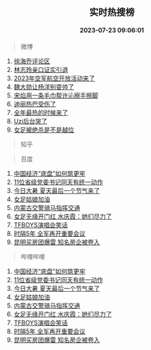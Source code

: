 <div align="center"><h2>实时热搜榜</h2><h4>2023-07-23 09:06:01</h4></div>

> 微博  

1. [徐海乔评论区](https://s.weibo.com/weibo?q=%E5%BE%90%E6%B5%B7%E4%B9%94%E8%AF%84%E8%AE%BA%E5%8C%BA&t=31&band_rank=1&Refer=top)<br />
2. [林志玲亲口证实引退](https://s.weibo.com/weibo?q=%23%E6%9E%97%E5%BF%97%E7%8E%B2%E4%BA%B2%E5%8F%A3%E8%AF%81%E5%AE%9E%E5%BC%95%E9%80%80%23&t=31&band_rank=2&Refer=top)<br />
3. [2023年空军航空开放活动来了](https://s.weibo.com/weibo?q=%232023%E5%B9%B4%E7%A9%BA%E5%86%9B%E8%88%AA%E7%A9%BA%E5%BC%80%E6%94%BE%E6%B4%BB%E5%8A%A8%E6%9D%A5%E4%BA%86%23&t=31&band_rank=3&Refer=top)<br />
4. [魏大勋让杨洋别耍帅了](https://s.weibo.com/weibo?q=%23%E9%AD%8F%E5%A4%A7%E5%8B%8B%E8%AE%A9%E6%9D%A8%E6%B4%8B%E5%88%AB%E8%80%8D%E5%B8%85%E4%BA%86%23&t=31&band_rank=4&Refer=top)<br />
5. [宋焰用一条毛巾帮许沁擦手擦脚](https://s.weibo.com/weibo?q=%23%E5%AE%8B%E7%84%B0%E7%94%A8%E4%B8%80%E6%9D%A1%E6%AF%9B%E5%B7%BE%E5%B8%AE%E8%AE%B8%E6%B2%81%E6%93%A6%E6%89%8B%E6%93%A6%E8%84%9A%23&t=31&band_rank=5&Refer=top)<br />
6. [迪丽热巴受伤了](https://s.weibo.com/weibo?q=%23%E8%BF%AA%E4%B8%BD%E7%83%AD%E5%B7%B4%E5%8F%97%E4%BC%A4%E4%BA%86%23&t=31&band_rank=6&Refer=top)<br />
7. [全年最热的时候来了](https://s.weibo.com/weibo?q=%23%E5%85%A8%E5%B9%B4%E6%9C%80%E7%83%AD%E7%9A%84%E6%97%B6%E5%80%99%E6%9D%A5%E4%BA%86%23&t=31&band_rank=7&Refer=top)<br />
8. [Uzi后台哭了](https://s.weibo.com/weibo?q=%23Uzi%E5%90%8E%E5%8F%B0%E5%93%AD%E4%BA%86%23&t=31&band_rank=8&Refer=top)<br />
9. [女足被绝杀是不是越位](https://s.weibo.com/weibo?q=%23%E5%A5%B3%E8%B6%B3%E8%A2%AB%E7%BB%9D%E6%9D%80%E6%98%AF%E4%B8%8D%E6%98%AF%E8%B6%8A%E4%BD%8D%23&t=31&band_rank=9&Refer=top)<br />

> 知乎  


> 百度  

1. [中国经济“底盘”如何筑更牢](https://www.baidu.com/s?wd=%E4%B8%AD%E5%9B%BD%E7%BB%8F%E6%B5%8E%E2%80%9C%E5%BA%95%E7%9B%98%E2%80%9D%E5%A6%82%E4%BD%95%E7%AD%91%E6%9B%B4%E7%89%A2&sa=fyb_news&rsv_dl=fyb_news)<br />
2. [11位省级党委书记同天有统一动作](https://www.baidu.com/s?wd=11%E4%BD%8D%E7%9C%81%E7%BA%A7%E5%85%9A%E5%A7%94%E4%B9%A6%E8%AE%B0%E5%90%8C%E5%A4%A9%E6%9C%89%E7%BB%9F%E4%B8%80%E5%8A%A8%E4%BD%9C&sa=fyb_news&rsv_dl=fyb_news)<br />
3. [今日大暑 夏天最后一个节气来了](https://www.baidu.com/s?wd=%E4%BB%8A%E6%97%A5%E5%A4%A7%E6%9A%91+%E5%A4%8F%E5%A4%A9%E6%9C%80%E5%90%8E%E4%B8%80%E4%B8%AA%E8%8A%82%E6%B0%94%E6%9D%A5%E4%BA%86&sa=fyb_news&rsv_dl=fyb_news)<br />
4. [女足姑娘加油](https://www.baidu.com/s?wd=%E5%A5%B3%E8%B6%B3%E5%A7%91%E5%A8%98%E5%8A%A0%E6%B2%B9&sa=fyb_news&rsv_dl=fyb_news)<br />
5. [内蒙古交警骑马指挥交通](https://www.baidu.com/s?wd=%E5%86%85%E8%92%99%E5%8F%A4%E4%BA%A4%E8%AD%A6%E9%AA%91%E9%A9%AC%E6%8C%87%E6%8C%A5%E4%BA%A4%E9%80%9A&sa=fyb_news&rsv_dl=fyb_news)<br />
6. [女足无缘开门红 水庆霞：她们尽力了](https://www.baidu.com/s?wd=%E5%A5%B3%E8%B6%B3%E6%97%A0%E7%BC%98%E5%BC%80%E9%97%A8%E7%BA%A2+%E6%B0%B4%E5%BA%86%E9%9C%9E%EF%BC%9A%E5%A5%B9%E4%BB%AC%E5%B0%BD%E5%8A%9B%E4%BA%86&sa=fyb_news&rsv_dl=fyb_news)<br />
7. [TFBOYS演唱会笑话](https://www.baidu.com/s?wd=TFBOYS%E6%BC%94%E5%94%B1%E4%BC%9A%E7%AC%91%E8%AF%9D&sa=fyb_news&rsv_dl=fyb_news)<br />
8. [时隔5年 全军再开重要会议](https://www.baidu.com/s?wd=%E6%97%B6%E9%9A%945%E5%B9%B4+%E5%85%A8%E5%86%9B%E5%86%8D%E5%BC%80%E9%87%8D%E8%A6%81%E4%BC%9A%E8%AE%AE&sa=fyb_news&rsv_dl=fyb_news)<br />
9. [昆明买房团爆雷 知名房企被卷入](https://www.baidu.com/s?wd=%E6%98%86%E6%98%8E%E4%B9%B0%E6%88%BF%E5%9B%A2%E7%88%86%E9%9B%B7+%E7%9F%A5%E5%90%8D%E6%88%BF%E4%BC%81%E8%A2%AB%E5%8D%B7%E5%85%A5&sa=fyb_news&rsv_dl=fyb_news)<br />

> 哔哩哔哩  

1. [中国经济“底盘”如何筑更牢](https://www.baidu.com/s?wd=%E4%B8%AD%E5%9B%BD%E7%BB%8F%E6%B5%8E%E2%80%9C%E5%BA%95%E7%9B%98%E2%80%9D%E5%A6%82%E4%BD%95%E7%AD%91%E6%9B%B4%E7%89%A2&sa=fyb_news&rsv_dl=fyb_news)<br />
2. [11位省级党委书记同天有统一动作](https://www.baidu.com/s?wd=11%E4%BD%8D%E7%9C%81%E7%BA%A7%E5%85%9A%E5%A7%94%E4%B9%A6%E8%AE%B0%E5%90%8C%E5%A4%A9%E6%9C%89%E7%BB%9F%E4%B8%80%E5%8A%A8%E4%BD%9C&sa=fyb_news&rsv_dl=fyb_news)<br />
3. [今日大暑 夏天最后一个节气来了](https://www.baidu.com/s?wd=%E4%BB%8A%E6%97%A5%E5%A4%A7%E6%9A%91+%E5%A4%8F%E5%A4%A9%E6%9C%80%E5%90%8E%E4%B8%80%E4%B8%AA%E8%8A%82%E6%B0%94%E6%9D%A5%E4%BA%86&sa=fyb_news&rsv_dl=fyb_news)<br />
4. [女足姑娘加油](https://www.baidu.com/s?wd=%E5%A5%B3%E8%B6%B3%E5%A7%91%E5%A8%98%E5%8A%A0%E6%B2%B9&sa=fyb_news&rsv_dl=fyb_news)<br />
5. [内蒙古交警骑马指挥交通](https://www.baidu.com/s?wd=%E5%86%85%E8%92%99%E5%8F%A4%E4%BA%A4%E8%AD%A6%E9%AA%91%E9%A9%AC%E6%8C%87%E6%8C%A5%E4%BA%A4%E9%80%9A&sa=fyb_news&rsv_dl=fyb_news)<br />
6. [女足无缘开门红 水庆霞：她们尽力了](https://www.baidu.com/s?wd=%E5%A5%B3%E8%B6%B3%E6%97%A0%E7%BC%98%E5%BC%80%E9%97%A8%E7%BA%A2+%E6%B0%B4%E5%BA%86%E9%9C%9E%EF%BC%9A%E5%A5%B9%E4%BB%AC%E5%B0%BD%E5%8A%9B%E4%BA%86&sa=fyb_news&rsv_dl=fyb_news)<br />
7. [TFBOYS演唱会笑话](https://www.baidu.com/s?wd=TFBOYS%E6%BC%94%E5%94%B1%E4%BC%9A%E7%AC%91%E8%AF%9D&sa=fyb_news&rsv_dl=fyb_news)<br />
8. [时隔5年 全军再开重要会议](https://www.baidu.com/s?wd=%E6%97%B6%E9%9A%945%E5%B9%B4+%E5%85%A8%E5%86%9B%E5%86%8D%E5%BC%80%E9%87%8D%E8%A6%81%E4%BC%9A%E8%AE%AE&sa=fyb_news&rsv_dl=fyb_news)<br />
9. [昆明买房团爆雷 知名房企被卷入](https://www.baidu.com/s?wd=%E6%98%86%E6%98%8E%E4%B9%B0%E6%88%BF%E5%9B%A2%E7%88%86%E9%9B%B7+%E7%9F%A5%E5%90%8D%E6%88%BF%E4%BC%81%E8%A2%AB%E5%8D%B7%E5%85%A5&sa=fyb_news&rsv_dl=fyb_news)<br />

